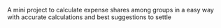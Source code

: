 A mini project to calculate expense shares among groups in a easy way with accurate calculations and best suggestions to settle
